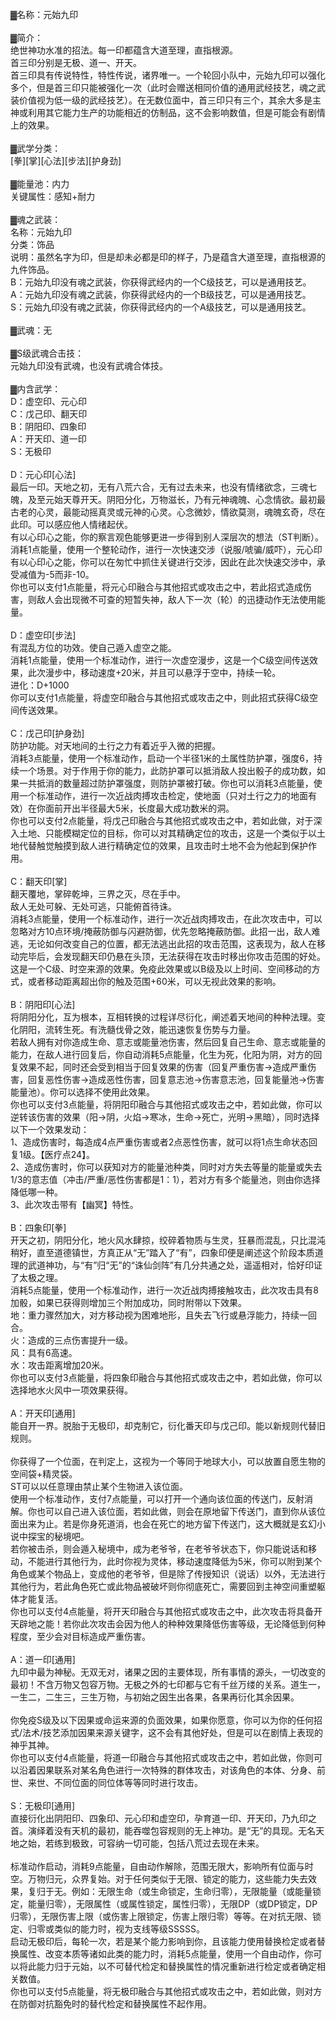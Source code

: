 <title>元始九印</title>
<meta name="GENERATOR" content="WinCHM">
<meta http-equiv="Content-Type" content="text/html; charset=gb2312">
<br>▓名称：元始九印 
<br>
<br>▓简介： 
<br>绝世神功水准的招法。每一印都蕴含大道至理，直指根源。 
<br>首三印分别是无极、道一、开天。 
<br>首三印具有传说特性，特性传说，诸界唯一。一个轮回小队中，元始九印可以强化多个，但是首三印只能被强化一次（此时会赠送相同价值的通用武经技艺，魂之武装价值视为低一级的武经技艺）。在无数位面中，首三印只有三个，其余大多是主神或利用其它能力生产的功能相近的仿制品，这不会影响数值，但是可能会有剧情上的效果。 
<br>
<br>▓武学分类： 
<br>[拳][掌][心法][步法][护身劲] 
<br>
<br>▓能量池：内力 
<br>关键属性：感知+耐力 
<br>
<br>▓魂之武装： 
<br>名称：元始九印 
<br>分类：饰品 
<br>说明：虽然名字为印，但是却未必都是印的样子，乃是蕴含大道至理，直指根源的九件饰品。 
<br>B：元始九印没有魂之武装，你获得武经内的一个C级技艺，可以是通用技艺。 
<br>A：元始九印没有魂之武装，你获得武经内的一个B级技艺，可以是通用技艺。 
<br>S：元始九印没有魂之武装，你获得武经内的一个A级技艺，可以是通用技艺。 
<br>
<br>▓武魂：无 
<br>
<br>▓S级武魂合击技： 
<br>元始九印没有武魂，也没有武魂合体技。 
<br>
<br>▓内含武学： 
<br>D：虚空印、元心印 
<br>C：戊己印、翻天印 
<br>B：阴阳印、四象印 
<br>A：开天印、道一印 
<br>S：无极印 
<br>
<br>D：元心印[心法] 
<br>最后一印。天地之初，无有八荒六合，无有过去未来，也没有情绪欲念，三魂七魄，及至元始天尊开天。阴阳分化，万物滋长，乃有元神魂魄、心念情欲。最初最古老的心灵，最能动摇真灵或元神的心灵。心念微妙，情欲莫测，魂魄玄奇，尽在此印。可以感应他人情绪起伏。 
<br>有以心印心之能，你的察言观色能够更进一步得到别人深层次的想法（ST判断）。 
<br>消耗1点能量，使用一个整轮动作，进行一次快速交涉（说服/唬骗/威吓），元心印有以心印心之能，你可以在匆忙中抓住关键进行交涉，因此在此次快速交涉中，承受减值为-5而非-10。 
<br>你也可以支付1点能量，将元心印融合与其他招式或攻击之中，若此招式造成伤害，则敌人会出现微不可查的短暂失神，敌人下一次（轮）的迅捷动作无法使用能量。 
<br>
<br>D：虚空印[步法] 
<br>有混乱方位的功效。使自己遁入虚空之能。 
<br>消耗1点能量，使用一个标准动作，进行一次虚空漫步，这是一个C级空间传送效果，此次漫步中，移动速度+20米，并且可以悬浮于空中，持续一轮。 
<br>
进化：D+1000
<br>你可以支付1点能量，将虚空印融合与其他招式或攻击之中，则此招式获得C级空间传送效果。 
<br>
<br>C：戊己印[护身劲] 
<br>防护功能。对天地间的土行之力有着近乎入微的把握。 
<br>消耗3点能量，使用一个标准动作，启动一个半径1米的土属性防护罩，强度6，持续一个场景。对于作用于你的能力，此防护罩可以抵消敌人投出骰子的成功数，如果一共抵消的数量超过防护罩强度，则防护罩被打破。你也可以消耗3点能量，使用一个标准动作，进行一次近战肉搏攻击检定，使地面（只对土行之力的地面有效）在你面前开出半径最大5米，长度最大成功数米的洞。 
<br>你也可以支付2点能量，将戊己印融合与其他招式或攻击之中，若如此做，对于深入土地、只能模糊定位的目标，你可以对其精确定位的攻击，这是一个类似于以土地代替触觉触摸到敌人进行精确定位的效果，且攻击时土地不会为他起到保护作用。 
<br>
<br>C：翻天印[掌] 
<br>翻天覆地，掌碎乾坤，三界之灭，尽在手中。 
<br>敌人无处可躲、无处可逃，只能俯首待诛。 
<br>消耗3点能量，使用一个标准动作，进行一次近战肉搏攻击，在此次攻击中，可以忽略对方10点环境/掩蔽防御与闪避防御，优先忽略掩蔽防御。此招一出，敌人难逃，无论如何改变自己的位置，都无法逃出此招的攻击范围，这表现为，敌人在移动完毕后，会发现翻天印仍悬在头顶，无法获得在攻击时移出你攻击范围的好处。这是一个C级、时空来源的效果。免疫此效果或以B级及以上时间、空间移动的方式，或者移动距离超出你的触及范围+60米，可以无视此效果的影响。
<br>
<br>B：阴阳印[心法] 
<br>将阴阳分化，互为根本，互相转换的过程详尽衍化，阐述着天地间的种种法理。变化阴阳，流转生死。有洗髓伐骨之效，能迅速恢复伤势与力量。 
<br>若敌人拥有对你造成生命、意志或能量池伤害，然后回复自己生命、意志或能量的能力，在敌人进行回复后，你自动消耗5点能量，化生为死，化阳为阴，对方的回复效果不起，同时还会受到相当于回复效果的伤害（回复严重伤害->造成严重伤害，回复恶性伤害->造成恶性伤害，回复意志池->伤害意志池，回复能量池->伤害能量池）。你可以选择不使用此效果。 
<br>你也可以支付3点能量，将阴阳印融合与其他招式或攻击之中，若如此做，你可以逆转该伤害的效果（阳->阴，火焰->寒冰，生命->死亡，光明->黑暗），同时选择以下一个效果发动： 
<br>1、造成伤害时，每造成4点严重伤害或者2点恶性伤害，就可以将1点生命状态回复1级。【医疗点24】。
<br>2、造成伤害时，你可以获知对方的能量池种类，同时对方失去等量的能量或失去1/3的意志值（冲击/严重/恶性伤害都是1：1），若对方有多个能量池，则由你选择降低哪一种。 
<br>3、此次攻击带有【幽冥】特性。
<br>
<br>B：四象印[拳] 
<br>开天之初，阴阳分化，地火风水肆掠，绞碎着物质与生灵，狂暴而混乱，只比混沌稍好，直至道德镇世，方真正从“无”踏入了“有”，四象印便是阐述这个阶段本质道理的武道神功，与“有”归“无”的“诛仙剑阵”有几分共通之处，遥遥相对，恰好印证了太极之理。 
<br>消耗5点能量，使用一个标准动作，进行一次近战肉搏接触攻击，此次攻击具有8加骰，如果已获得则增加三个附加成功，同时附带以下效果。 
<br>地：重力骤然加大，对方移动视为困难地形，且失去飞行或悬浮能力，持续一回合。 
<br>火：造成的三点伤害提升一级。 
<br>风：具有6高速。 
<br>水：攻击距离增加20米。 
<br>你也可以支付3点能量，将四象印融合与其他招式或攻击之中，若如此做，你可以选择地水火风中一项效果获得。 
<br>
<br>A：开天印[通用] 
<br>能自开一界。脱胎于无极印，却克制它，衍化番天印与戊己印。能以新规则代替旧规则。 
<br>
<br>你获得了一个位面，在判定上，这视为一个等同于地球大小，可以放置自愿生物的空间袋+精灵袋。 
<br>ST可以以任意理由禁止某个生物进入该位面。 
<br>使用一个标准动作，支付7点能量，可以打开一个通向该位面的传送门，反射消解。你也可以自己进入该位面，若如此做，则会在原地留下传送门，直到你从该位面出来为止。若是你身死道消，也会在死亡的地方留下传送门，这大概就是玄幻小说中探宝的秘境吧。 
<br>若你被击杀，则会遁入秘境中，成为老爷爷，在老爷爷状态下，你只能说话和移动，不能进行其他行为，此时你视为灵体，移动速度降低为5米，你可以附到某个角色或某个物品上，变成他的老爷爷，但是除了传授知识（说话）以外，无法进行其他行为，若此角色死亡或此物品被破坏则你彻底死亡，需要回到主神空间重塑躯体才能复活。 
<br>你也可以支付4点能量，将开天印融合与其他招式或攻击之中，此次攻击将具备开天辟地之能！若你此次攻击会因为他人的种种效果降低伤害等级，无论降低到何种程度，至少会对目标造成严重伤害。 
<br>
<br>A：道一印[通用] 
<br>九印中最为神秘。无双无对，诸果之因的主要体现，所有事情的源头，一切改变的最初！不含万物又包容万物。无极之外的七印都与它有千丝万缕的关系。道生一，一生二，二生三，三生万物，与初始之因生出各果，各果再衍化其余因果。 
<br>
<br>你免疫S级及以下因果或命运来源的负面效果，如果你愿意，你可以为你的任何招式/法术/技艺添加因果来源关键字，这不会有其他好处，但是可以在剧情上表现的神乎其神。 
<br>你也可以支付4点能量，将道一印融合与其他招式或攻击之中，若如此做，你则可以沿着因果联系对某名角色进行一次特殊的群体攻击，对该角色的本体、分身、前世、来世、不同位面的同位体等等同时进行攻击。 
<br>
<br>S：无极印[通用] 
<br>直接衍化出阴阳印、四象印、元心印和虚空印，孕育道一印、开天印，乃九印之首。演绎着没有天机的最初，能吞噬包容规则的无上神功。是“无”的具现。无名天地之始，若练到极致，可容纳一切可能，包括八荒过去现在未来。 
<br>
<br>标准动作启动，消耗9点能量，自由动作解除，范围无限大，影响所有位面与时空。万物归元，众界复始。对于任何类似于无限、锁定的能力，这些能力失去效果，复归于无。例如：无限生命（或生命锁定，生命归零），无限能量（或能量锁定，能量归零），无限属性（或属性锁定，属性归零），无限DP（或DP锁定，DP归零），无限伤害上限（或伤害上限锁定，伤害上限归零）等等。在对抗无限、锁定、归零或类似的能力时，视为支线等级SSSSS。 
<br>启动无极印后，每轮一次，若是某个能力影响到你，且该能力使用替换检定或者替换属性、改变本质等诸如此类的能力时，消耗5点能量，使用一个自由动作，你可以将此能力归于元始，以不可替代检定和替换属性的情况重新进行检定或者确定相关数值。 
<br>你也可以支付5点能量，将无极印融合与其他招式或攻击之中，若如此做，则对方在防御对抗豁免时的替代检定和替换属性不起作用。 
<br>